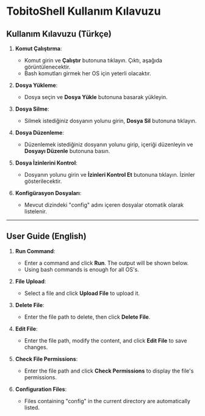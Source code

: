 # TobitoShell Kullanım Kılavuzu

## Kullanım Kılavuzu (Türkçe)

1. **Komut Çalıştırma**: 
   - Komut girin ve **Çalıştır** butonuna tıklayın. Çıktı, aşağıda görüntülenecektir.
   - Bash komutları girmek her OS için yeterli olacaktır.

2. **Dosya Yükleme**: 
   - Dosya seçin ve **Dosya Yükle** butonuna basarak yükleyin.

3. **Dosya Silme**: 
   - Silmek istediğiniz dosyanın yolunu girin, **Dosya Sil** butonuna tıklayın.

4. **Dosya Düzenleme**: 
   - Düzenlemek istediğiniz dosyanın yolunu girip, içeriği düzenleyin ve **Dosyayı Düzenle** butonuna basın.

5. **Dosya İzinlerini Kontrol**: 
   - Dosyanın yolunu girin ve **İzinleri Kontrol Et** butonuna tıklayın. İzinler gösterilecektir.

6. **Konfigürasyon Dosyaları**: 
   - Mevcut dizindeki "config" adını içeren dosyalar otomatik olarak listelenir.

---

## User Guide (English)

1. **Run Command**: 
   - Enter a command and click **Run**. The output will be shown below.
   - Using bash commands is enough for all OS's.

2. **File Upload**: 
   - Select a file and click **Upload File** to upload it.

3. **Delete File**: 
   - Enter the file path to delete, then click **Delete File**.

4. **Edit File**: 
   - Enter the file path, modify the content, and click **Edit File** to save changes.

5. **Check File Permissions**: 
   - Enter the file path and click **Check Permissions** to display the file's permissions.

6. **Configuration Files**: 
   - Files containing "config" in the current directory are automatically listed.
